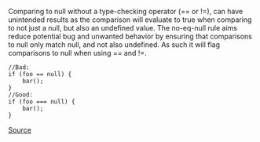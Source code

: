 Comparing to null without a type-checking operator (== or !=), can have unintended results as the comparison will evaluate to true when comparing to not just a null, but also an undefined value. The no-eq-null rule aims reduce potential bug and unwanted behavior by ensuring that comparisons to null only match null, and not also undefined. As such it will flag comparisons to null when using == and !=.

```
//Bad:
if (foo == null) {
	bar();
}
//Good:
if (foo === null) {
	bar();
}

```

[Source](http://eslint.org/docs/rules/no-eq-null)
